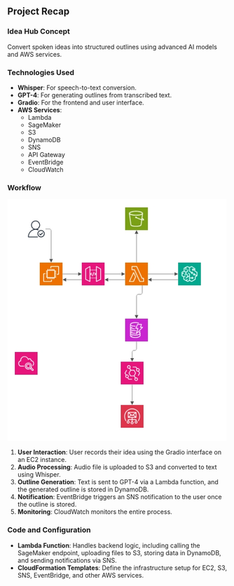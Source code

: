 ## Project Recap

### Idea Hub Concept
Convert spoken ideas into structured outlines using advanced AI models and AWS services.

### Technologies Used
- **Whisper**: For speech-to-text conversion.
- **GPT-4**: For generating outlines from transcribed text.
- **Gradio**: For the frontend and user interface.
- **AWS Services**: 
  - Lambda
  - SageMaker
  - S3
  - DynamoDB
  - SNS
  - API Gateway
  - EventBridge
  - CloudWatch

### Workflow
![Alt text](idea_hub_aws_diagram.jpeg)
1. **User Interaction**: User records their idea using the Gradio interface on an EC2 instance.
2. **Audio Processing**: Audio file is uploaded to S3 and converted to text using Whisper.
3. **Outline Generation**: Text is sent to GPT-4 via a Lambda function, and the generated outline is stored in DynamoDB.
4. **Notification**: EventBridge triggers an SNS notification to the user once the outline is stored.
5. **Monitoring**: CloudWatch monitors the entire process.

### Code and Configuration
- **Lambda Function**: Handles backend logic, including calling the SageMaker endpoint, uploading files to S3, storing data in DynamoDB, and sending notifications via SNS.
- **CloudFormation Templates**: Define the infrastructure setup for EC2, S3, SNS, EventBridge, and other AWS services.
